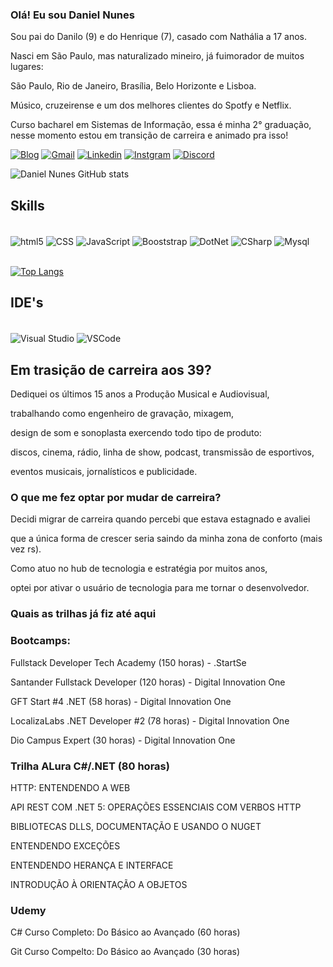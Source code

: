 ### Olá! Eu sou Daniel Nunes
 
Sou pai do Danilo (9) e do Henrique (7), casado com Nathália a 17 anos.

Nasci em São Paulo, mas naturalizado mineiro, já fuimorador de muitos lugares: 

São Paulo, Rio de Janeiro, Brasília, Belo Horizonte e Lisboa.

Músico, cruzeirense e um dos melhores clientes do Spotfy e Netflix.

Curso bacharel em Sistemas de Informação, essa é minha 2° graduação, nesse momento estou em transição de carreira e animado pra isso!


[![Blog](https://img.shields.io/badge/Medium-12100E?style=for-the-badge&logo=medium&logoColor=white)](https://medium.com/@danielnunes_83384/daniel-nunes-66390889c43)
[![Gmail](https://img.shields.io/badge/Gmail-D14836?style=for-the-badge&logo=gmail&logoColor=white)](danielnunes17@gmail.com)
[![Linkedin](https://img.shields.io/badge/LinkedIn-0077B5?style=for-the-badge&logo=linkedin&logoColor=white)](https://www.linkedin.com/in/danielnunessound/)
[![Instgram](https://img.shields.io/badge/Instagram-E4405F?style=for-the-badge&logo=instagram&logoColor=white)](https://www.instagram.com/danielnunes.sound/)
[![Discord](https://img.shields.io/badge/Discord-7289DA?style=for-the-badge&logo=discord&logoColor=white)](https://discord.com/channels/DanielNunes#4064)

![Daniel Nunes GitHub stats](https://github-readme-stats.vercel.app/api?username=danielnunes17&show_icons=true&theme=dracula)

## Skills

<div style = "display: inline_block"><br/>
<img align = "center" alt="html5" src ="https://img.shields.io/badge/HTML5-E34F26?style=for-the-badge&logo=html5&logoColor=white"/>
<img align = "center" alt="CSS" src ="https://img.shields.io/badge/CSS3-1572B6?style=for-the-badge&logo=css3&logoColor=white"/>
<img align = "center" alt="JavaScript" src ="https://img.shields.io/badge/JavaScript-F7DF1E?style=for-the-badge&logo=javascript&logoColor=black"/>
<img align = "center" alt="Booststrap" src ="https://img.shields.io/badge/Bootstrap-563D7C?style=for-the-badge&logo=bootstrap&logoColor=white"/>
<img align = "center" alt="DotNet" src = "https://img.shields.io/badge/.NET-5C2D91?style=for-the-badge&logo=.net&logoColor=white"/>
<img align = "center" alt="CSharp" src = "https://img.shields.io/badge/C%23-239120?style=for-the-badge&logo=c-sharp&logoColor=white"/>
<img align = "center" alt="Mysql" src = "https://img.shields.io/badge/MySQL-005C84?style=for-the-badge&logo=mysql&logoColor=white"/>
    
</div><br/>

[![Top Langs](https://github-readme-stats.vercel.app/api/top-langs/?username=danielnunes17&layout=demo)](https://github.com/anuraghazra/github-readme-stats)

## IDE's

<div style = "display: inline_block"><br/>
<img align = "center" alt="Visual Studio" src ="https://img.shields.io/badge/Visual_Studio-5C2D91?style=for-the-badge&logo=visual%20studio&logoColor=white"/>
<img align = "center" alt="VSCode" src ="https://img.shields.io/badge/Visual_Studio_Code-0078D4?style=for-the-badge&logo=visual%20studio%20code&logoColor=white"/>
</div>

## Em trasição de carreira aos 39?

Dediquei os últimos 15 anos a Produção Musical e Audiovisual, 

trabalhando como engenheiro de gravação, mixagem, 

design de som e sonoplasta exercendo todo tipo de produto: 

discos, cinema, rádio, linha de show, podcast, transmissão de esportivos, 

eventos musicais, jornalísticos e publicidade.

### O que me fez optar por mudar de carreira?

Decidi migrar de carreira quando percebi que estava estagnado e avaliei 

que a única forma de crescer seria saindo da minha zona de conforto (mais vez rs). 

Como atuo no hub de tecnologia e estratégia por muitos anos, 

optei por ativar o usuário de tecnologia para me tornar o desenvolvedor.

### Quais as trilhas já fiz até aqui

### Bootcamps:
Fullstack Developer Tech Academy (150 horas) - .StartSe 

Santander Fullstack Developer (120 horas) - Digital Innovation One

GFT Start #4 .NET (58 horas) - Digital Innovation One

LocalizaLabs .NET Developer #2 (78 horas) - Digital Innovation One

Dio Campus Expert (30 horas) - Digital Innovation One

### Trilha ALura C#/.NET (80 horas)
HTTP: ENTENDENDO A WEB

API REST COM .NET 5: OPERAÇÕES ESSENCIAIS COM VERBOS HTTP

BIBLIOTECAS DLLS, DOCUMENTAÇÃO E USANDO O NUGET

ENTENDENDO EXCEÇÕES

ENTENDENDO HERANÇA E INTERFACE

INTRODUÇÃO À ORIENTAÇÃO A OBJETOS

### Udemy
C# Curso Completo: Do Básico ao Avançado (60 horas)

Git Curso Compelto: Do Básico ao Avançado (30 horas)





